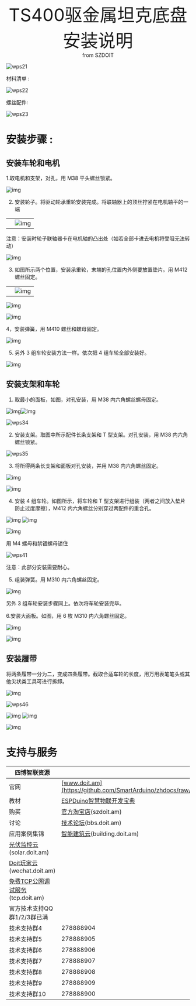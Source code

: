  <center> <font size=10> TS400驱金属坦克底盘安装说明 </font></center>

<center> from SZDOIT </center>



![wps21](https://github.com/SmartArduino/zhdocs/raw/master/zhSmartCAR/TS400/wps21.png)

材料清单 :

![wps22](https://github.com/SmartArduino/zhdocs/raw/master/zhSmartCAR/TS400/wps22.png)

螺丝配件:

![wps23](https://github.com/SmartArduino/zhdocs/raw/master/zhSmartCAR/TS400/wps23.png)

# 安装步骤 :

## 安装车轮和电机

1.取电机和支架，对孔，用 M38 平头螺丝锁紧。

 ![img](https://github.com/SmartArduino/zhdocs/raw/master/zhSmartCAR/TS400/wps24.jpg)

2. 安装轮子。将驱动轮承重轮安装完成。将联轴器上的顶丝拧紧在电机轴平的一端

|      |                                                              |
| ---- | ------------------------------------------------------------ |
|      | ![img](https://github.com/SmartArduino/zhdocs/raw/master/zhSmartCAR/TS400/wps25.png) |

注意：安装时轮子联轴器卡在电机轴的凸出处（如若全部卡进去电机将受阻无法转动）

![img](https://github.com/SmartArduino/zhdocs/raw/master/zhSmartCAR/TS400/wps26.png) 

3. 如图所示两个位置，安装承重轮，末端的孔位置内外侧要放置垫片。用 M412 螺丝固定。

|      |                                                              |
| ---- | ------------------------------------------------------------ |
|      | ![img](https://github.com/SmartArduino/zhdocs/raw/master/zhSmartCAR/TS400/wps27.jpg) |

![img](https://github.com/SmartArduino/zhdocs/raw/master/zhSmartCAR/TS400/wps28.jpg) 



![img](https://github.com/SmartArduino/zhdocs/raw/master/zhSmartCAR/TS400/wps29.png)

 

4，安装弹簧，用 M410 螺丝和螺母固定。

![img](https://github.com/SmartArduino/zhdocs/raw/master/zhSmartCAR/TS400/wps30.png) 

5. 另外 3 组车轮安装方法一样。依次把 4 组车轮全部安装好。

![img](https://github.com/SmartArduino/zhdocs/raw/master/zhSmartCAR/TS400/wps31.jpg) 

 

## 安装支架和车轮

1. 取最小的面板，如图，对孔安装，用 M38 内六角螺丝螺母固定。

![img](https://github.com/SmartArduino/zhdocs/raw/master/zhSmartCAR/TS400/wps33.png)![img](https://github.com/SmartArduino/zhdocs/raw/master/zhSmartCAR/TS400/wps32.png)

![wps34](https://github.com/SmartArduino/zhdocs/raw/master/zhSmartCAR/TS400/wps34.jpg)

2. 安装支架。取图中所示配件长条支架和 T 型支架。对孔安装，用 M38 内六角螺丝锁紧。

![wps35](https://github.com/SmartArduino/zhdocs/raw/master/zhSmartCAR/TS400/wps35.png)

3. 将所得两条长支架和面板对孔安装，并用 M38 内六角螺丝固定。

![img](https://github.com/SmartArduino/zhdocs/raw/master/zhSmartCAR/TS400/wps36.jpg) 



![img](https://github.com/SmartArduino/zhdocs/raw/master/zhSmartCAR/TS400/wps37.png) 

4. 安装 4 组车轮。如图所示，将车轮和 T 型支架进行组装（两者之间放入垫片防止过度摩擦），M412 内六角螺丝分别穿过两配件的重合孔。

![img](https://github.com/SmartArduino/zhdocs/raw/master/zhSmartCAR/TS400/wps38.png)	![img](https://github.com/SmartArduino/zhdocs/raw/master/zhSmartCAR/TS400/wps39.png)

![img](https://github.com/SmartArduino/zhdocs/raw/master/zhSmartCAR/TS400/wps40.jpg) 

用 M4 螺母和禁锢螺母锁住

![wps41](https://github.com/SmartArduino/zhdocs/raw/master/zhSmartCAR/TS400/wps41.png)

注意：此部分安装需要耐心。

5. 组装弹簧。用 M310 内六角螺丝固定。

![img](https://github.com/SmartArduino/zhdocs/raw/master/zhSmartCAR/TS400/wps42.png)

另外 3 组车轮安装步骤同上。依次将车轮安装完毕。

 6.安装大面板。如图，用 6 枚 M310 内六角螺丝固定。

![img](https://github.com/SmartArduino/zhdocs/raw/master/zhSmartCAR/TS400/wps43.png) 

![img](https://github.com/SmartArduino/zhdocs/raw/master/zhSmartCAR/TS400/wps44.png) 

## 安装履带

将两条履带一分为二，变成四条履带。截取合适车轮的长度，用万用表笔笔头或其他尖状类工具可进行拆卸。

![img](https://github.com/SmartArduino/zhdocs/raw/master/zhSmartCAR/TS400/wps45.png) 

![wps46](https://github.com/SmartArduino/zhdocs/raw/master/zhSmartCAR/TS400/wps46.jpg) 

![img](https://github.com/SmartArduino/zhdocs/raw/master/zhSmartCAR/TS400/wps47.png)	![img](https://github.com/SmartArduino/zhdocs/raw/master/zhSmartCAR/TS400/wps48.png)



![img](https://github.com/SmartArduino/zhdocs/raw/master/zhSmartCAR/TS400/wps49.jpg) 

#  支持与服务

| 四博智联资源                                                 |                                                              |
| ------------------------------------------------------------ | ------------------------------------------------------------ |
| 官网                                                         | [www.doit.am](https://github.com/SmartArduino/zhdocs/raw/master/zhSmartCAR/TS400/http://www.doit.am/) |
| 教材                                                         | [ESPDuino智慧物联开发宝典](https://github.com/SmartArduino/zhdocs/raw/master/zhSmartCAR/TS400/https://item.taobao.com/item.htm?spm=a1z10.3-c.w4002-7420449993.9.Bgp1Ll&id=520583000610) |
| 购买                                                         | [官方淘宝店](https://github.com/SmartArduino/zhdocs/raw/master/zhSmartCAR/TS400/https://szdoit.taobao.com/)(szdoit.am) |
| 讨论                                                         | [技术论坛](https://github.com/SmartArduino/zhdocs/raw/master/zhSmartCAR/TS400/http://bbs.doit.am/forum.php)(bbs.doit.am) |
| 应用案例集锦                                                 | [智能建筑云](https://github.com/SmartArduino/zhdocs/raw/master/zhSmartCAR/TS400/http://building.doit.am)(building.doit.am) |
| [光伏监控云](https://github.com/SmartArduino/zhdocs/raw/master/zhSmartCAR/TS400/http://solar.doit.am)(solar.doit.am) |                                                              |
| [Doit玩家云](https://github.com/SmartArduino/zhdocs/raw/master/zhSmartCAR/TS400/http://wechat.doit.am)(wechat.doit.am) |                                                              |
| [免费TCP公网调试服务](https://github.com/SmartArduino/zhdocs/raw/master/zhSmartCAR/TS400/http://tcp.doit.am)(tcp.doit.am) |                                                              |
| 官方技术支持QQ群1/2/3群已满                                  |                                                              |
| 技术支持群4                                                  | 278888904                                                    |
| 技术支持群5                                                  | 278888905                                                    |
| 技术支持群6                                                  | 278888906                                                    |
| 技术支持群7                                                  | 278888907                                                    |
| 技术支持群8                                                  | 278888908                                                    |
| 技术支持群9                                                  | 278888909                                                    |
| 技术支持群10                                                 | 278888900                                                    |